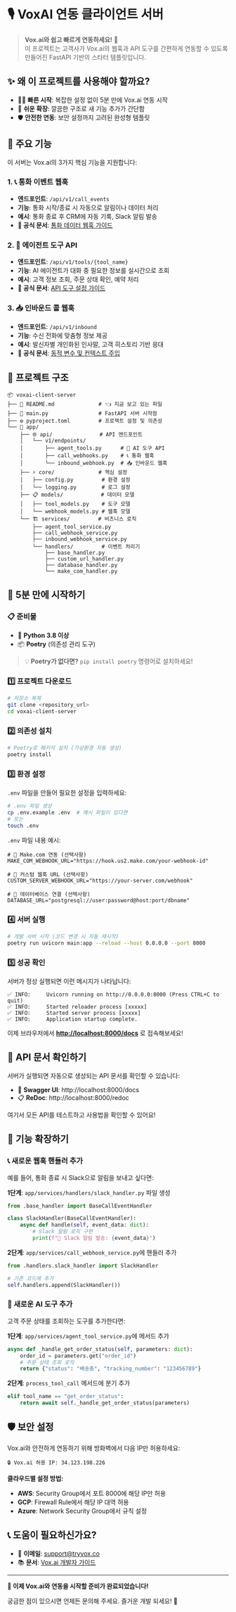 # 🎙️ VoxAI 연동 클라이언트 서버

> **Vox.ai와 쉽고 빠르게 연동하세요!** 🚀  
> 이 프로젝트는 고객사가 Vox.ai의 웹훅과 API 도구를 간편하게 연동할 수 있도록 만들어진 FastAPI 기반의 스타터 템플릿입니다.

## ✨ 왜 이 프로젝트를 사용해야 할까요?

- 🏃‍♂️ **빠른 시작**: 복잡한 설정 없이 5분 만에 Vox.ai 연동 시작
- 🔧 **쉬운 확장**: 깔끔한 구조로 새 기능 추가가 간단함
- 🛡️ **안전한 연동**: 보안 설정까지 고려된 완성형 템플릿

## 🎯 주요 기능

이 서버는 Vox.ai의 3가지 핵심 기능을 지원합니다:

### 1. 📞 통화 이벤트 웹훅
- **엔드포인트**: `/api/v1/call_events`
- **기능**: 통화 시작/종료 시 자동으로 알림이나 데이터 처리
- **예시**: 통화 종료 후 CRM에 자동 기록, Slack 알림 발송
- **📖 공식 문서**: [통화 데이터 웹훅 가이드](https://docs.tryvox.co/docs/monitor/webhook/webhook-overview)

### 2. 🔧 에이전트 도구 API
- **엔드포인트**: `/api/v1/tools/{tool_name}`
- **기능**: AI 에이전트가 대화 중 필요한 정보를 실시간으로 조회
- **예시**: 고객 정보 조회, 주문 상태 확인, 예약 처리
- **📖 공식 문서**: [API 도구 설정 가이드](https://docs.tryvox.co/docs/build/tools/api)

### 3. 📥 인바운드 콜 웹훅
- **엔드포인트**: `/api/v1/inbound`
- **기능**: 수신 전화에 맞춤형 정보 제공
- **예시**: 발신자별 개인화된 인사말, 고객 히스토리 기반 응대
- **📖 공식 문서**: [동적 변수 및 컨텍스트 주입](https://docs.tryvox.co/docs/build/context/dynamic-variables)

## 📁 프로젝트 구조

```
📦 voxai-client-server
├── 📄 README.md              # 👈 지금 보고 있는 파일
├── 🚀 main.py                # FastAPI 서버 시작점
├── ⚙️ pyproject.toml         # 프로젝트 설정 및 의존성
└── 📂 app/
    ├── 🌐 api/               # API 엔드포인트
    │   └── v1/endpoints/
    │       ├── agent_tools.py      # 🔧 AI 도구 API
    │       ├── call_webhooks.py    # 📞 통화 웹훅
    │       └── inbound_webhook.py  # 📥 인바운드 웹훅
    ├── ⚡ core/              # 핵심 설정
    │   ├── config.py         # 환경 설정
    │   └── logging.py        # 로그 설정
    ├── 📋 models/            # 데이터 모델
    │   ├── tool_models.py    # 도구 모델
    │   └── webhook_models.py # 웹훅 모델
    └── 🏗️ services/         # 비즈니스 로직
        ├── agent_tool_service.py
        ├── call_webhook_service.py
        ├── inbound_webhook_service.py
        └── handlers/         # 이벤트 처리기
            ├── base_handler.py
            ├── custom_url_handler.py
            ├── database_handler.py
            └── make_com_handler.py
```

## 🚀 5분 만에 시작하기

### 📋 준비물
- 🐍 **Python 3.8 이상**
- 📦 **Poetry** (의존성 관리 도구)

> 💡 **Poetry가 없다면?** `pip install poetry` 명령어로 설치하세요!

### 1️⃣ 프로젝트 다운로드

```bash
# 저장소 복제
git clone <repository_url>
cd voxai-client-server
```

### 2️⃣ 의존성 설치

```bash
# Poetry로 패키지 설치 (가상환경 자동 생성)
poetry install
```

### 3️⃣ 환경 설정

`.env` 파일을 만들어 필요한 설정을 입력하세요:

```bash
# .env 파일 생성
cp .env.example .env  # 예시 파일이 있다면
# 또는
touch .env
```

`.env` 파일 내용 예시:
```env
# 🎯 Make.com 연동 (선택사항)
MAKE_COM_WEBHOOK_URL="https://hook.us2.make.com/your-webhook-id"

# 🔗 커스텀 웹훅 URL (선택사항)
CUSTOM_SERVER_WEBHOOK_URL="https://your-server.com/webhook"

# 💾 데이터베이스 연결 (선택사항)
DATABASE_URL="postgresql://user:password@host:port/dbname"
```

### 4️⃣ 서버 실행

```bash
# 개발 서버 시작 (코드 변경 시 자동 재시작)
poetry run uvicorn main:app --reload --host 0.0.0.0 --port 8000
```

### 5️⃣ 성공 확인

서버가 정상 실행되면 이런 메시지가 나타납니다:

```
✅ INFO:     Uvicorn running on http://0.0.0.0:8000 (Press CTRL+C to quit)
✅ INFO:     Started reloader process [xxxxx]
✅ INFO:     Started server process [xxxxx]
✅ INFO:     Application startup complete.
```

이제 브라우저에서 **[http://localhost:8000/docs](http://localhost:8000/docs)** 로 접속해보세요!

## 🎨 API 문서 확인하기

서버가 실행되면 자동으로 생성되는 API 문서를 확인할 수 있습니다:

- 📖 **Swagger UI**: http://localhost:8000/docs
- 📋 **ReDoc**: http://localhost:8000/redoc

여기서 모든 API를 테스트하고 사용법을 확인할 수 있어요!

## 🔧 기능 확장하기

### 📞 새로운 웹훅 핸들러 추가

예를 들어, 통화 종료 시 Slack으로 알림을 보내고 싶다면:

**1단계**: `app/services/handlers/slack_handler.py` 파일 생성
```python
from .base_handler import BaseCallEventHandler

class SlackHandler(BaseCallEventHandler):
    async def handle(self, event_data: dict):
        # Slack 알림 로직 구현
        print(f"📨 Slack 알림 발송: {event_data}")
```

**2단계**: `app/services/call_webhook_service.py`에 핸들러 추가
```python
from .handlers.slack_handler import SlackHandler

# 기존 코드에 추가
self.handlers.append(SlackHandler())
```

### 🔧 새로운 AI 도구 추가

고객 주문 상태를 조회하는 도구를 추가한다면:

**1단계**: `app/services/agent_tool_service.py`에 메서드 추가
```python
async def _handle_get_order_status(self, parameters: dict):
    order_id = parameters.get("order_id")
    # 주문 상태 조회 로직
    return {"status": "배송중", "tracking_number": "123456789"}
```

**2단계**: `process_tool_call` 메서드에 분기 추가
```python
elif tool_name == "get_order_status":
    return await self._handle_get_order_status(parameters)
```

## 🛡️ 보안 설정

Vox.ai와 안전하게 연동하기 위해 방화벽에서 다음 IP만 허용하세요:

```
🔒 Vox.ai 허용 IP: 34.123.198.226
```

**클라우드별 설정 방법:**
- **AWS**: Security Group에서 포트 8000에 해당 IP만 허용
- **GCP**: Firewall Rule에서 해당 IP 대역 허용
- **Azure**: Network Security Group에서 규칙 설정

## 📞 도움이 필요하신가요?

- 📧 **이메일**: support@tryvox.co
- 📚 **문서**: [Vox.ai 개발자 가이드](https://docs.tryvox.co/docs/intro/start)

---

**🎉 이제 Vox.ai와 연동을 시작할 준비가 완료되었습니다!**

궁금한 점이 있으시면 언제든 문의해 주세요. 즐거운 개발 되세요! 🚀 